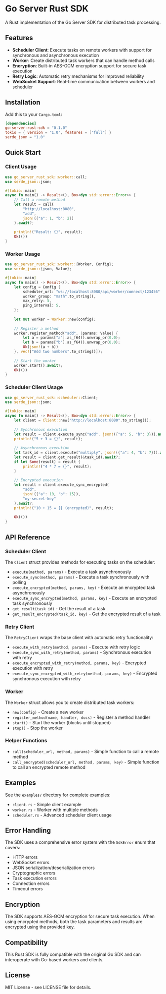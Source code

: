 # Go Server Rust SDK

A Rust implementation of the Go Server SDK for distributed task processing.

## Features

- **Scheduler Client**: Execute tasks on remote workers with support for synchronous and asynchronous execution
- **Worker**: Create distributed task workers that can handle method calls
- **Encryption**: Built-in AES-GCM encryption support for secure task execution
- **Retry Logic**: Automatic retry mechanisms for improved reliability
- **WebSocket Support**: Real-time communication between workers and scheduler

## Installation

Add this to your `Cargo.toml`:

```toml
[dependencies]
go-server-rust-sdk = "0.1.0"
tokio = { version = "1.0", features = ["full"] }
serde_json = "1.0"
```

## Quick Start

### Client Usage

```rust
use go_server_rust_sdk::worker::call;
use serde_json::json;

#[tokio::main]
async fn main() -> Result<(), Box<dyn std::error::Error>> {
    // Call a remote method
    let result = call(
        "http://localhost:8080",
        "add",
        json!({"a": 1, "b": 2})
    ).await?;
    
    println!("Result: {}", result);
    Ok(())
}
```

### Worker Usage

```rust
use go_server_rust_sdk::worker::{Worker, Config};
use serde_json::{json, Value};

#[tokio::main]
async fn main() -> Result<(), Box<dyn std::error::Error>> {
    let config = Config {
        scheduler_url: "ws://localhost:8080/api/worker/connect/123456".to_string(),
        worker_group: "math".to_string(),
        max_retry: 5,
        ping_interval: 5,
    };
    
    let mut worker = Worker::new(config);
    
    // Register a method
    worker.register_method("add", |params: Value| {
        let a = params["a"].as_f64().unwrap_or(0.0);
        let b = params["b"].as_f64().unwrap_or(0.0);
        Ok(json!(a + b))
    }, vec!["Add two numbers".to_string()]);
    
    // Start the worker
    worker.start().await?;
    Ok(())
}
```

### Scheduler Client Usage

```rust
use go_server_rust_sdk::scheduler::Client;
use serde_json::json;

#[tokio::main]
async fn main() -> Result<(), Box<dyn std::error::Error>> {
    let client = Client::new("http://localhost:8080".to_string());
    
    // Synchronous execution
    let result = client.execute_sync("add", json!({"a": 5, "b": 3})).await?;
    println!("5 + 3 = {}", result);
    
    // Asynchronous execution
    let task_id = client.execute("multiply", json!({"a": 4, "b": 7})).await?;
    let result = client.get_result(&task_id).await?;
    if let Some(result) = result {
        println!("4 * 7 = {}", result);
    }
    
    // Encrypted execution
    let result = client.execute_sync_encrypted(
        "add", 
        json!({"a": 10, "b": 15}), 
        "my-secret-key"
    ).await?;
    println!("10 + 15 = {} (encrypted)", result);
    
    Ok(())
}
```

## API Reference

### Scheduler Client

The `Client` struct provides methods for executing tasks on the scheduler:

- `execute(method, params)` - Execute a task asynchronously
- `execute_sync(method, params)` - Execute a task synchronously with polling
- `execute_encrypted(method, params, key)` - Execute an encrypted task asynchronously
- `execute_sync_encrypted(method, params, key)` - Execute an encrypted task synchronously
- `get_result(task_id)` - Get the result of a task
- `get_result_encrypted(task_id, key)` - Get the encrypted result of a task

### Retry Client

The `RetryClient` wraps the base client with automatic retry functionality:

- `execute_with_retry(method, params)` - Execute with retry logic
- `execute_sync_with_retry(method, params)` - Synchronous execution with retry
- `execute_encrypted_with_retry(method, params, key)` - Encrypted execution with retry
- `execute_sync_encrypted_with_retry(method, params, key)` - Encrypted synchronous execution with retry

### Worker

The `Worker` struct allows you to create distributed task workers:

- `new(config)` - Create a new worker
- `register_method(name, handler, docs)` - Register a method handler
- `start()` - Start the worker (blocks until stopped)
- `stop()` - Stop the worker

### Helper Functions

- `call(scheduler_url, method, params)` - Simple function to call a remote method
- `call_encrypted(scheduler_url, method, params, key)` - Simple function to call an encrypted remote method

## Examples

See the `examples/` directory for complete examples:

- `client.rs` - Simple client example
- `worker.rs` - Worker with multiple methods
- `scheduler.rs` - Advanced scheduler client usage

## Error Handling

The SDK uses a comprehensive error system with the `SdkError` enum that covers:

- HTTP errors
- WebSocket errors
- JSON serialization/deserialization errors
- Cryptographic errors
- Task execution errors
- Connection errors
- Timeout errors

## Encryption

The SDK supports AES-GCM encryption for secure task execution. When using encrypted methods, both the task parameters and results are encrypted using the provided key.

## Compatibility

This Rust SDK is fully compatible with the original Go SDK and can interoperate with Go-based workers and clients.

## License

MIT License - see LICENSE file for details.